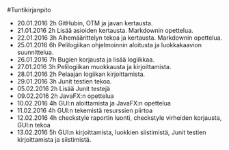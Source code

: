 #Tuntikirjanpito

- 20.01.2016 2h GitHubin, OTM ja javan kertausta.  
- 21.01.2016 2h Lisää asioiden kertausta. Markdownin opettelua.  
- 22.01.2016 3h Aihemäärittelyn tekoa ja kertausta. Markdownin opettelua.
- 25.01.2016 6h Pelilogiikan ohjelmoinnin aloitusta ja luokkakaavion suunnittelua.
- 26.01.2016 7h Bugien korjausta ja lisää logiikkaa.
- 27.01.2016 3h Pelilogiikan muokkausta ja kirjoittamista.
- 28.01.2016 2h Pelaajan logiikan kirjoittamista.
- 29.01.2016 3h Junit testien tekoa.
- 05.02.2016 2h Lisää Junit testejä
- 09.02.2016 2h JavaFX:n opettelua
- 10.02.2016 4h GUI:n aloittamista ja JavaFX:n opettelua
- 11.02.2016 4h GUI:n tekemistä resurssien piirtoa
- 12.02.2016 4h checkstyle raportin luonti, checkstyle virheiden korjausta, GUI:n tekoa
- 13.02.2016 5h GUI:n kirjoittamista, luokkien siistimistä, Junit testien kirjoittamista ja siistimistä.
